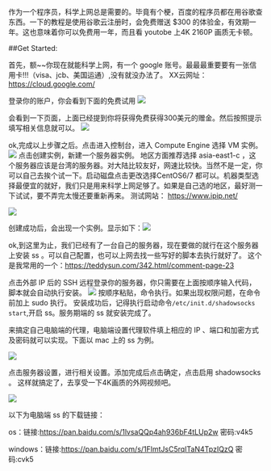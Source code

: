 作为一个程序员，科学上网总是需要的。毕竟有个梗，百度的程序员都在用谷歌查东西。一下的教程是使用谷歌云注册时，会免费赠送 $300 的体验金，有效期一年。这也意味着你可以免费用一年，而且看 youtobe 上4K 2160P 画质无卡顿。

##Get Started:

首先，额~~你现在就能科学上网，有一个 google 账号。最最最重要要有一张信用卡!!!（visa、jcb、美国运通）,没有就没办法了。
XX云网址：https://cloud.google.com/

登录你的账户，你会看到下面的免费试用
![](http://upload-images.jianshu.io/upload_images/8610628-db2e81a4268faa1c.png?imageMogr2/auto-orient/strip%7CimageView2/2/w/1240)

会看到一下页面，上面已经提到你将获得免费获得300美元的赠金。然后按照提示填写相关信息就可以。
![](http://upload-images.jianshu.io/upload_images/8610628-5ba7caa65c14c6e3.png?imageMogr2/auto-orient/strip%7CimageView2/2/w/1240)

ok,完成以上步骤之后。点击进入控制台，进入 Compute Engine  选择 VM 实例。
![](http://upload-images.jianshu.io/upload_images/8610628-7dad1384e30a0f6a.png?imageMogr2/auto-orient/strip%7CimageView2/2/w/1240)
点击创建实例，新建一个服务器实例。
地区方面推荐选择 asia-east1-c ，这个服务器应该是台湾的服务器。对大陆比较友好，网速比较快。当然不是一定，你可以自己去挨个试一下。启动磁盘点击更改选择CentOS6/7 都可以。机器类型选择最便宜的就好，我们只是用来科学上网足够了。如果是自己选的地区，最好测一下试试，要不弄完太慢还要重新再来。
测试网站： https://www.ipip.net/

![](http://upload-images.jianshu.io/upload_images/8610628-e11562d5c91afcec.png?imageMogr2/auto-orient/strip%7CimageView2/2/w/1240)


创建成功后，会出现一个实例。显示如下：![](http://upload-images.jianshu.io/upload_images/8610628-08abac91f0900488.png?imageMogr2/auto-orient/strip%7CimageView2/2/w/1240)

ok,到这里为止，我们已经有了一台自己的服务器，现在要做的就行在这个服务器上安装 ss 。可以自己配置，也可以上网去找一些写好的脚本去执行就好了。
这个是我常用的一个：https://teddysun.com/342.html/comment-page-23

点击外部 IP 后的 SSH 远程登录你的服务器，你只需要在上面按顺序输入代码，脚本就会自动执行安装。
![](http://upload-images.jianshu.io/upload_images/8610628-7b33777733470b9e.png?imageMogr2/auto-orient/strip%7CimageView2/2/w/1240)
按顺序粘贴，命令执行。如果出现权限问题，在命令前加上 sudo 执行。
安装成功后，记得执行启动命令```/etc/init.d/shadowsocks start```,开启 ss。服务期端的 ss 就安装完成了。

来搞定自己电脑端的代理，电脑端设置代理软件填上相应的 IP 、端口和加密方式及密码就可以实现。下面以 mac 上的 ss 为例。

![](http://upload-images.jianshu.io/upload_images/8610628-b0fd877f3babd8e0.png?imageMogr2/auto-orient/strip%7CimageView2/2/w/1240)


点击服务器设置，进行相关设置。添加完成后点击确定，点击启用 shadowsocks 。
这样就搞定了，去享受一下4K画质的外网视频吧。

![](http://upload-images.jianshu.io/upload_images/8610628-831b98ada81afa1a.png?imageMogr2/auto-orient/strip%7CimageView2/2/w/1240)

以下为电脑端 ss 的下载链接：

os：链接:https://pan.baidu.com/s/1lvsaQQp4ah936bF4tLUp2w  密码:v4k5

windows：链接:https://pan.baidu.com/s/1FlmtJsC5rqITaN4TpzIQzQ  密码:cvk5